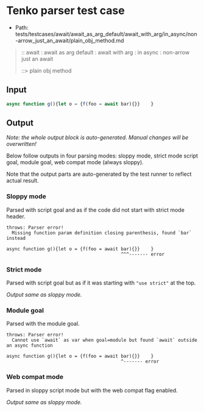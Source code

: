 # Tenko parser test case

- Path: tests/testcases/await/await_as_arg_default/await_with_arg/in_async/non-arrow_just_an_await/plain_obj_method.md

> :: await : await as arg default : await with arg : in async : non-arrow just an await
>
> ::> plain obj method

## Input

`````js
async function g(){let o = {f(foo = await bar){}}    }
`````

## Output

_Note: the whole output block is auto-generated. Manual changes will be overwritten!_

Below follow outputs in four parsing modes: sloppy mode, strict mode script goal, module goal, web compat mode (always sloppy).

Note that the output parts are auto-generated by the test runner to reflect actual result.

### Sloppy mode

Parsed with script goal and as if the code did not start with strict mode header.

`````
throws: Parser error!
  Missing function param definition closing parenthesis, found `bar` instead

async function g(){let o = {f(foo = await bar){}}    }
                                          ^^^------- error
`````

### Strict mode

Parsed with script goal but as if it was starting with `"use strict"` at the top.

_Output same as sloppy mode._

### Module goal

Parsed with the module goal.

`````
throws: Parser error!
  Cannot use `await` as var when goal=module but found `await` outside an async function

async function g(){let o = {f(foo = await bar){}}    }
                                          ^------- error
`````


### Web compat mode

Parsed in sloppy script mode but with the web compat flag enabled.

_Output same as sloppy mode._
